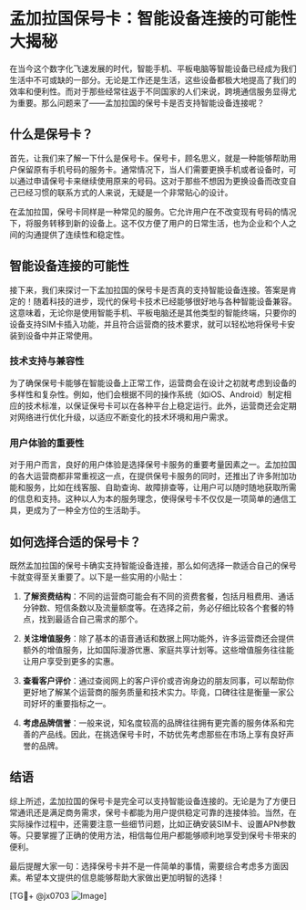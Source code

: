 # 孟加拉国保号卡：智能设备连接的可能性大揭秘

在当今这个数字化飞速发展的时代，智能手机、平板电脑等智能设备已经成为我们生活中不可或缺的一部分。无论是工作还是生活，这些设备都极大地提高了我们的效率和便利性。而对于那些经常往返于不同国家的人们来说，跨境通信服务显得尤为重要。那么问题来了——孟加拉国的保号卡是否支持智能设备连接呢？

## 什么是保号卡？

首先，让我们来了解一下什么是保号卡。保号卡，顾名思义，就是一种能够帮助用户保留原有手机号码的服务卡。通常情况下，当人们需要更换手机或者设备时，可以通过申请保号卡来继续使用原来的号码。这对于那些不想因为更换设备而改变自己已经习惯的联系方式的人来说，无疑是一个非常贴心的设计。

在孟加拉国，保号卡同样是一种常见的服务。它允许用户在不改变现有号码的情况下，将服务转移到新的设备上。这不仅方便了用户的日常生活，也为企业和个人之间的沟通提供了连续性和稳定性。

## 智能设备连接的可能性

接下来，我们来探讨一下孟加拉国的保号卡是否真的支持智能设备连接。答案是肯定的！随着科技的进步，现代的保号卡技术已经能够很好地与各种智能设备兼容。这意味着，无论你是使用智能手机、平板电脑还是其他类型的智能终端，只要你的设备支持SIM卡插入功能，并且符合运营商的技术要求，就可以轻松地将保号卡安装到设备中并正常使用。

### 技术支持与兼容性

为了确保保号卡能够在智能设备上正常工作，运营商会在设计之初就考虑到设备的多样性和复杂性。例如，他们会根据不同的操作系统（如iOS、Android）制定相应的技术标准，以保证保号卡可以在各种平台上稳定运行。此外，运营商还会定期对网络进行优化升级，以适应不断变化的技术环境和用户需求。

### 用户体验的重要性

对于用户而言，良好的用户体验是选择保号卡服务的重要考量因素之一。孟加拉国的各大运营商都非常重视这一点，在提供保号卡服务的同时，还推出了许多附加功能和服务，比如在线客服、自助查询、故障排查等，让用户可以随时随地获取所需的信息和支持。这种以人为本的服务理念，使得保号卡不仅仅是一项简单的通信工具，更成为了一种全方位的生活助手。

## 如何选择合适的保号卡？

既然孟加拉国的保号卡确实支持智能设备连接，那么如何选择一款适合自己的保号卡就变得至关重要了。以下是一些实用的小贴士：

1. **了解资费结构**：不同的运营商可能会有不同的资费套餐，包括月租费用、通话分钟数、短信条数以及流量额度等。在选择之前，务必仔细比较各个套餐的特点，找到最适合自己需求的那个。
   
2. **关注增值服务**：除了基本的语音通话和数据上网功能外，许多运营商还会提供额外的增值服务，比如国际漫游优惠、家庭共享计划等。这些增值服务往往能让用户享受到更多的实惠。

3. **查看客户评价**：通过查阅网上的客户评价或咨询身边的朋友同事，可以帮助你更好地了解某个运营商的服务质量和技术实力。毕竟，口碑往往是衡量一家公司好坏的重要指标之一。

4. **考虑品牌信誉**：一般来说，知名度较高的品牌往往拥有更完善的服务体系和完善的产品线。因此，在挑选保号卡时，不妨优先考虑那些在市场上享有良好声誉的品牌。

## 结语

综上所述，孟加拉国的保号卡是完全可以支持智能设备连接的。无论是为了方便日常通讯还是满足商务需求，保号卡都能为用户提供稳定可靠的连接体验。当然，在实际操作过程中，还需要注意一些细节问题，比如正确安装SIM卡、设置APN参数等。只要掌握了正确的使用方法，相信每位用户都能够顺利地享受到保号卡带来的便利。

最后提醒大家一句：选择保号卡并不是一件简单的事情，需要综合考虑多方面因素。希望本文提供的信息能够帮助大家做出更加明智的选择！

[TG💪+ @jx0703 ![Image](https://github.com/user-attachments/assets/dbca1d08-cadb-493c-b0ec-ad6f7a83f270)]